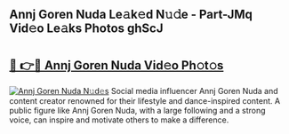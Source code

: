 ## Annj Goren Nuda Le𝚊k𝚎d N𝚞𝚍e - Part-JMq Vid𝚎o Le𝚊ks Photos ghScJ

# <h2><a href="http://fbbwxda.evod.top/?m=Annj+Goren+Nuda">🔗 👉🔴 Annj Goren Nuda Vid𝚎o Ph𝚘t𝚘s</a></h2>

[![Annj Goren Nuda N𝚞d𝚎s](https://i.imgur.com/8V9OHl7.gif)](http://fbbwxda.evod.top/?m=Annj+Goren+Nuda)
Social media influencer Annj Goren Nuda and content creator renowned for their lifestyle and dance-inspired content. A public figure like Annj Goren Nuda, with a large following and a strong voice, can inspire and motivate others to make a difference. 
